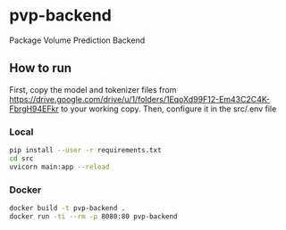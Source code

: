 # pvp-backend
Package Volume Prediction Backend


## How to run

First, copy the model and tokenizer files from https://drive.google.com/drive/u/1/folders/1EqoXd99F12-Em43C2C4K-FbrgH94EFkr to your working copy.
Then, configure it in the src/.env file

### Local
```bash
pip install --user -r requirements.txt
cd src
uvicorn main:app --reload 
```


### Docker
```bash
docker build -t pvp-backend .
docker run -ti --rm -p 8080:80 pvp-backend
```

